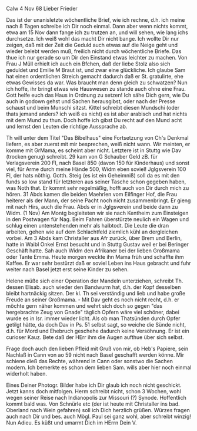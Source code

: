  Calw 4 Nov 68
Lieber Frieder

Das ist der unanisletzte wöchentliche Brief, wie ich rechne, d.h. ich meine nach 8 Tagen schreibe ich Dir noch einmal. Dann aber wenn nichts kommt, etwa am 15 Nov dann fange ich zu trutzen an, und will sehen, wie lang ichs durchsetze. Ich weiß wohl das macht Dir nicht bange. Ich wollte Dir nur zeigen, daß mit der Zeit die Geduld auch etwas auf die Neige geht und wieder belebt werden muß, freilich nicht durch wöchentliche Briefe. Das thue ich nur gerade so um Dir den Einstand etwas leichter zu machen. 
Von Frau J Müll erhielt ich auch ein Bfchen, daß der liebe Stolz also sich geduldet und Emilie M Braut ist, und zwar eine glückliche. Ich glaube Sam hat einen ordentlichen Streich gemacht dadurch daß er St. gratulirte, ehe etwas Gewisses da war. Was braucht man denn gleich zu schwatzen? Nun ich hoffe, ihr bringt etwas wie Hauswesen zu stande auch ohne eine Frau. Gott helfe euch das Haus in Ordnung zu setzen! Ich sähe Dich gern, wie Du auch in godown gehst und Sachen herausgibst, oder nach der Presse schaust und beim Munschi sitzst. Kittel schreibt diesen Mundschi (oder thats jemand anders? ich weiß es nicht) es ist aber arabisch und hat nichts mit dem Mund zu thun. Doch hoffe ich gibst Du recht auf den Mund acht und lernst den Leuten die richtige Aussprache ab.

Th will unter dem Titel "Das Bibelhaus" eine Fortsetzung von Ch's Denkmal liefern, es aber zuerst mit mir besprechen, weiß nicht wann. Wir meinten, er komme mit GrMama, es scheint aber nicht. Letztere ist in Stuttg wie Dav (trocken genug) schreibt. 29 kam von G Schauber Geld zB. für Verlagsverein 200 Fl, nach Basel 850 (davon 150 für Kinderhaus) und sonst viel, für Arme durch meine Hände 500, Widm eben soviel! Jglgsverein 100 Fl, der hats nöthig. Gotth. Steig (es ist ein Geheimniß) soll da es mit den funds so low stand für letzteren aus seiner Tasche schon gegeben haben, was Noth that. Er kommt sehr regelmäßig, hofft auch von Dir durch mich zu hören. 31 Abds kamen die beiden Maehrlen vom Eilfinger Hof, die Frau heiterer als der Mann, der seine Pacht noch nicht zusammenbringt. Er gieng mit nach Hirs, auch die Frau. Abds er in Jglgsverein und beide dann zu Widm. (1 Nov) Am Montg begleiteten wir sie nach Kentheim zum Einsteigen in den Postwagen für Nag. Beim Fahren überstürzte neulich ein Wagen und schlug einen untenstehenden mehr als halbtodt. Die Leute die dran arbeiten, gehen wie auf dem Schlachtfeld ziemlich kühl an dergleichen vorbei. Am 3 Abds kam Christaller aus Afr zurück, über Brem und Berlin, hatte in Waibl Onkel Ernst besucht und in Stuttg Gustav weil er bei Beringer Geschäft hatte. Sah auch Widm den Afrikaner bei der lieben Großmama oder Tante Emma. Heute morgen weckte ihn Mama früh und schaffte ihm Kaffee. Er war sehr bestürzt daß er soviel Leben ins Haus gebracht und fuhr weiter nach Basel jetzt erst seine Kinder zu sehen.

Helene müße sich einer Operation der Mandeln unterziehen, schreibt Th. dessen Elisab. auch wieder den Bandwurm hat, d.h. der Kopf desselben bleibt hartnäckig sitzen. Der kl. Th sei verständig und lieb und habe große Freude an seiner Großmama. - Mit Dav geht es noch nicht recht, d.h. er möchte gern näher kommen und wehrt sich doch so gegen "das hergebrachte Zeug von Gnade" täglich Opfern wäre viel schöner, dabei wurde es in Isr. immer wieder licht. Als ob man Thatsünden durch Opfer getilgt hätte, da doch Dav in Ps. 51 selbst sagt, so weiche die Sünde nicht, d.h. für Mord und Ehebruch geschehe dadurch keine Versöhnung. Er ist ein curioser Kauz. Bete daß der HErr ihm die Augen aufthue über sich selbst.

Frage doch auch den lieben Pfleid mit Gruß von mir, ob Heb's Papiere, sein Nachlaß in Cann von ao 59 nicht nach Basel geschafft werden könne. Mir schiene dieß das Rechte, während in Cann oder sonstwo die Sachen modern. Ich bemerkte es schon dem lieben Sam. wills aber hier noch einmal widerholt haben.

Eines Deiner Photogr. Bilder habe ich Dir glaub ich noch nicht geschickt. Jetzt kanns doch mitfolgen. Herm schreibt nicht, schon 3 Wochen, wohl wegen seiner Reise nach Indianopolis zur Missouri (?) Synode. Hoffentlich kommt bald was. Von Schnürle etc (der ist heute mit Christaller ins bad. Oberland nach Wein gefahren) soll ich Dich herzlich grüßen. Würzes fragen auch nach Dir und bes. auch Mögl. Paul sei ganz wohl, aber schreibt winzig! 
Nun Adieu. Es küßt und umarmt Dich im HErrn
 Dein V.
